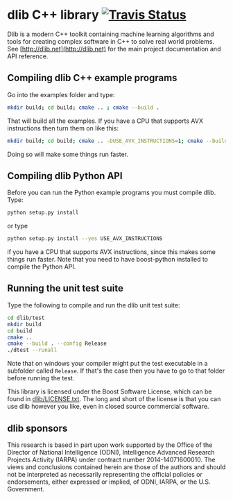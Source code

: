 # dlib C++ library [![Travis Status](https://travis-ci.org/davisking/dlib.svg?branch=master)](https://travis-ci.org/davisking/dlib)

Dlib is a modern C++ toolkit containing machine learning algorithms and tools for creating complex software in C++ to solve real world problems. See [http://dlib.net](http://dlib.net) for the main project documentation and API reference.



## Compiling dlib C++ example programs

Go into the examples folder and type:

```bash
mkdir build; cd build; cmake .. ; cmake --build .
```

That will build all the examples.
If you have a CPU that supports AVX instructions then turn them on like this:

```bash
mkdir build; cd build; cmake .. -DUSE_AVX_INSTRUCTIONS=1; cmake --build .
```

Doing so will make some things run faster.



## Compiling dlib Python API

Before you can run the Python example programs you must compile dlib. Type:

```bash
python setup.py install
```

or type

```bash
python setup.py install --yes USE_AVX_INSTRUCTIONS
```

if you have a CPU that supports AVX instructions, since this makes some things run faster.  Note that you need to have boost-python installed to compile the Python API.



## Running the unit test suite

Type the following to compile and run the dlib unit test suite:

```bash
cd dlib/test
mkdir build
cd build
cmake ..
cmake --build . --config Release
./dtest --runall
```

Note that on windows your compiler might put the test executable in a subfolder called `Release`. If that's the case then you have to go to that folder before running the test.

This library is licensed under the Boost Software License, which can be found in [dlib/LICENSE.txt](https://github.com/davisking/dlib/blob/master/dlib/LICENSE.txt).  The long and short of the license is that you can use dlib however you like, even in closed source commercial software.

## dlib sponsors

This research is based in part upon work supported by the Office of the Director of National Intelligence (ODNI), Intelligence Advanced Research Projects Activity (IARPA) under contract number 2014-14071600010. The views and conclusions contained herein are those of the authors and should not be interpreted as necessarily representing the official policies or endorsements, either expressed or implied, of ODNI, IARPA, or the U.S. Government.

